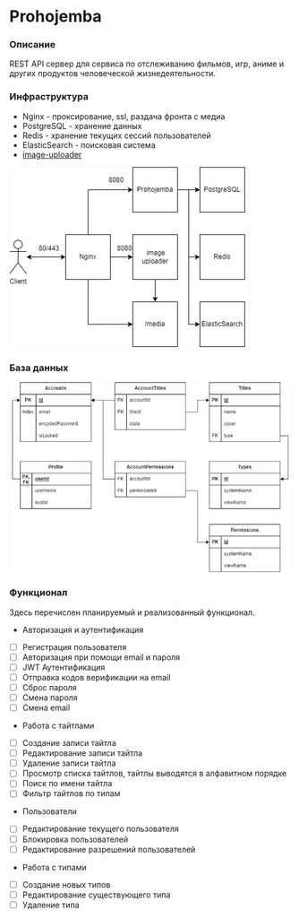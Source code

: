 # Prohojemba

### Описание

REST API сервер для сервиса по отслеживанию фильмов, игр, аниме и других продуктов человеческой жизнедеятельности.

### Инфраструктура

* Nginx - проксирование, ssl, раздача фронта с медиа
* PostgreSQL - хранение данных
* Redis - хранение текущих сессий пользователей
* ElasticSearch - поисковая система
* [image-uploader](https://github.com/starponycorp/image-uploader)

![Инфраструктура проекта](/infrastructure.jpg)

### База данных

![База данных проекта](/db.jpg)

### Функционал

Здесь перечислен планируемый и реализованный функционал.

- Авторизация и аутентификация
- [ ] Регистрация пользователя
- [ ] Авторизация при помощи email и пароля
- [ ] JWT Аутентификация
- [ ] Отправка кодов верификации на email
- [ ] Сброс пароля
- [ ] Смена пароля
- [ ] Смена email
- Работа с тайтлами
- [ ] Создание записи тайтла
- [ ] Редактирование записи тайтла
- [ ] Удаление записи тайтла
- [ ] Просмотр списка тайтлов, тайтлы выводятся в алфавитном порядке
- [ ] Поиск по имени тайтла
- [ ] Фильтр тайтлов по типам
- Пользователи
- [ ] Редактирование текущего пользователя
- [ ] Блокировка пользователей
- [ ] Редактирование разрешений пользователей
- Работа с типами
- [ ] Создание новых типов
- [ ] Редактирование существующего типа
- [ ] Удаление типа